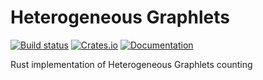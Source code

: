 # Heterogeneous Graphlets
[![Build status](https://github.com/lucacappelletti94/heterogeneous_graphlets/actions/workflows/rust.yml/badge.svg)](https://github.com/lucacappelletti94/heterogeneous_graphlets/actions)
[![Crates.io](https://img.shields.io/crates/v/heterogeneous_graphlets.svg)](https://crates.io/crates/heterogeneous_graphlets)
[![Documentation](https://docs.rs/heterogeneous_graphlets/badge.svg)](https://docs.rs/heterogeneous_graphlets)

Rust implementation of Heterogeneous Graphlets counting
